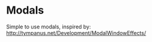 Modals
======

Simple to use modals, inspired by: http://tympanus.net/Development/ModalWindowEffects/
